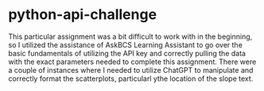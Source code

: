 # python-api-challenge

This particular assignment was a bit difficult to work with in the beginning, so I utilized the assistance of AskBCS Learning Assistant to go over the basic fundamentals of utilizing the API key and correctly pulling the data with the exact parameters needed to complete this assignment. There were a couple of instances where I needed to utilize ChatGPT to manipulate and correctly format the scatterplots, particularl ythe location of the slope text.  
